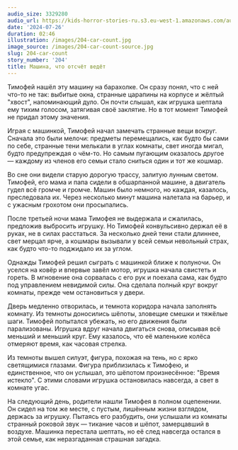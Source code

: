 ```yaml
---
audio_size: 3329280
audio_url: https://kids-horror-stories-ru.s3.eu-west-1.amazonaws.com/audio/204-car-count.mp3
date: '2024-07-26'
duration: 02:46
illustration: /images/204-car-count.jpg
image_source: /images/204-car-count-source.jpg
slug: 204-car-count
story_number: '204'
title: Машина, что отсчёт ведёт
---
```


Тимофей нашёл эту машину на барахолке. Он сразу понял, что с ней что-то не так: выбитые окна, странные царапины на корпусе и жёлтый "хвост", напоминающий дуло. Он почти слышал, как игрушка шептала ему тихим голосом, затягивая своё заклятие. Но в тот момент Тимофей не придал этому значения.

Играя с машинкой, Тимофей начал замечать странные вещи вокруг. Сначала это были мелочи: предметы перемещались, как будто бы сами по себе, странные тени мелькали в углах комнаты, свет иногда мигал, будто предупреждая о чём-то. Но самым пугающим оказалось другое — каждому из членов его семьи стало сниться один и тот же кошмар.

Во сне они видели старую дорогую трассу, залитую лунным светом. Тимофей, его мама и папа сидели в обшарпанной машине, а двигатель гудел всё громче и громче. Машин было немного, но каждая, казалось, преследовала их. Через несколько минут машина налетала на барьер, и с ужасным грохотом они просыпались.

После третьей ночи мама Тимофея не выдержала и сжалилась, предложив выбросить игрушку. Но Тимофей конвульсивно держал её в руках, не в силах расстаться. За несколько дней тени стали длиннее, свет мерцал ярче, а кошмары вызывали у всей семьи невольный страх, как будто что-то поджидало их за углом.

Однажды Тимофей решил сыграть с машинкой ближе к полуночи. Он уселся на ковёр и впервые завёл мотор, игрушка начала свистеть и гореть. В мгновение она сорвалась с его рук и поехала сама, как будто под управлением невидимой силы. Она сделала полный круг вокруг комнаты, прежде чем остановиться у двери.

Дверь медленно отворилась, и темнота коридора начала заполнять комнату. Из темноты доносились шёпоты, зловещие смешки и тяжёлые шаги. Тимофей попытался убежать, но его движения были парализованы. Игрушка вдруг начала двигаться снова, описывая всё меньший и меньший круг. Ему казалось, что её маленькие колёса отмеряют время, как часовая стрелка.

Из темноты вышел силуэт, фигура, похожая на тень, но с ярко светящимися глазами. Фигура приблизилась к Тимофею, и единственное, что он услышал, это шёпотом произнесённое: "Время истекло". С этими словами игрушка остановилась навсегда, а свет в комнате угас.

На следующий день, родители нашли Тимофея в полном оцепенении. Он сидел на том же месте, с пустым, лишённым жизни взглядом, держась за игрушку. Пытаясь его разбудить, они услышали из комнаты странный роковой звук — тикание часов и шёпот, замерцавший в воздухе. Машинка перестала шептать, но её след навсегда остался в этой семье, как неразгаданная страшная загадка.